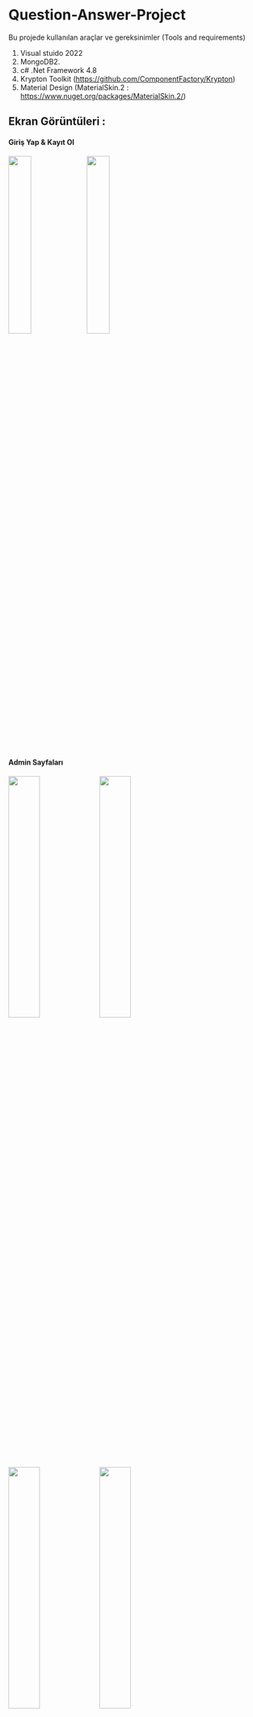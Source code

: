 # Question-Answer-Project

Bu projede kullanılan araçlar ve gereksinimler (Tools and requirements)
1. Visual stuido 2022
2. MongoDB2. 
3. c# .Net Framework 4.8
4. Krypton Toolkit (https://github.com/ComponentFactory/Krypton)
5. Material Design (MaterialSkin.2 : https://www.nuget.org/packages/MaterialSkin.2/)

<h2>Ekran Görüntüleri :</h2>
<div>
  <h4>Giriş Yap & Kayıt Ol </h4>
<img style="width : 30%" src = "https://user-images.githubusercontent.com/76887611/166411557-3ec84d77-718f-4b5e-8103-ca05d2ba9e6b.PNG">
<img style="width : 30%" src = "https://user-images.githubusercontent.com/76887611/166411564-8d4e352c-e00f-4e6e-ba65-20829be952d0.PNG">
</div>

<div>
  <h4>Admin Sayfaları</h4>
<img style="width : 35%" src = "https://user-images.githubusercontent.com/76887611/166411850-e89504f8-3582-47c8-8105-6e767cbb985b.PNG">
<img style="width : 35%" src = "https://user-images.githubusercontent.com/76887611/166411887-bb3291a5-5363-4d6b-b8f0-c7519df1a4a7.PNG">
<img style="width : 35%" src = "https://user-images.githubusercontent.com/76887611/166411902-b877a66e-2f12-4c90-8de8-624408199b1f.PNG">
<img style="width : 35%" src = "https://user-images.githubusercontent.com/76887611/166411911-8fc797d4-f555-48ec-b5b8-dcadf6dd88f5.PNG">
</div>

<div>
  <h4>Öğretmen Sayfaları</h4>
<img style="width : 35%" src = "https://user-images.githubusercontent.com/76887611/166412398-0674f508-5376-4c72-89e1-2e41501a1884.PNG">
<img style="width : 35%" src = "https://user-images.githubusercontent.com/76887611/166412435-ba481b45-5c2f-44ad-8b53-612fdbb6e8db.PNG">
</div>

<div>
  <h4>Öğrenci Sayfaları</h4>
<img style="width : 35%" src = "https://user-images.githubusercontent.com/76887611/166414425-85b0e95a-474e-488a-aa16-9f2d83a87295.PNG">
<img style="width : 35%" src = "https://user-images.githubusercontent.com/76887611/166414479-ccc1f30a-8a9e-4f06-919d-1b66c11b17c6.PNG">
<img style="width : 35%" src = "https://user-images.githubusercontent.com/76887611/166414441-f549ac77-27d4-4849-a5c1-40ac7d4819c5.PNG">
<img style="width : 20%" src = "https://user-images.githubusercontent.com/76887611/166437046-73233738-1a3d-4cae-b007-621357abddff.PNG">
</div>

